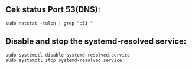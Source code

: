 ## Cek status Port 53(DNS):
```
sudo netstat -tulpn | grep ":53 "
```

## Disable and stop the systemd-resolved service:
```
sudo systemctl disable systemd-resolved.service
sudo systemctl stop systemd-resolved.service
```
